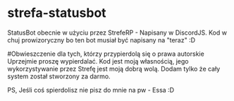 # strefa-statusbot

StatusBot obecnie w użyciu przez StrefeRP - Napisany w DiscordJS. Kod w chuj prowizoryczny bo ten bot musiał być napisany na "teraz" :D 

#Obwieszczenie dla tych, którzy przypierdolą się o prawa autorskie
Uprzejmie proszę wypierdalać. Kod jest moją własnością, jego wykorzystywanie przez Strefę jest moją dobrą wolą. Dodam tylko że cały system został stworzony za darmo.

PS,
Jeśli coś spierdolisz nie pisz do mnie na pw - Essa :D
